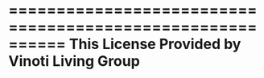 ==========================================================
This License Provided by Vinoti Living Group
==========================================================